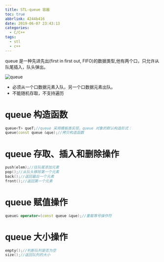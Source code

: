 ```yaml
---
title: STL-queue 容器
toc: true
abbrlink: 4244b416
date: 2019-06-07 23:43:13
categories:
  - C/C++
tags:
  - stl
  - c++
---
```


queue 是一种先进先出(first in first out, FIFO)的数据类型,他有两个口，只允许从队尾插入，队头弹出。

![queue](http://image.shuiyujie.com/2019-06-08-12-04-42.png)

- 必须从一个口数据元素入队，另一个口数据元素出队。
- 不能随机存取，不支持遍历

<!-- more -->

# queue 构造函数

```c++
queue<T> queT;//queue 采用模板类实现，queue 对象的默认构造形式：
queue(const queue &que);//拷贝构造函数
```

# queue 存取、插入和删除操作

```c++
push(elem);//往队尾添加元素
pop();//从队头移除第一个元素
back();//返回最后一个元素
front();//返回第一个元素
```

# queue 赋值操作

```c++
queue& operator=(const queue &que);//重载等号操作符
```

# queue 大小操作

```c++
empty();//判断队列是否为空
size();//返回队列的大小
```


